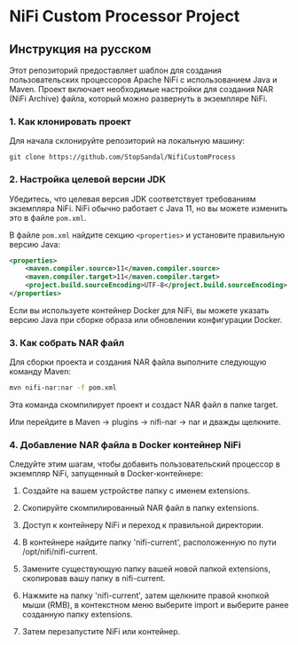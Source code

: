 # NiFi Custom Processor Project

## Инструкция на русском

Этот репозиторий предоставляет шаблон для создания пользовательских процессоров Apache NiFi с использованием Java и Maven. Проект включает необходимые настройки для создания NAR (NiFi Archive) файла, который можно развернуть в экземпляре NiFi.

### 1. Как клонировать проект

Для начала склонируйте репозиторий на локальную машину:

`git clone https://github.com/StopSandal/NifiCustomProcess`

### 2. Настройка целевой версии JDK

Убедитесь, что целевая версия JDK соответствует требованиям экземпляра NiFi. NiFi обычно работает с Java 11, но вы можете изменить это в файле `pom.xml`.

В файле `pom.xml` найдите секцию `<properties>` и установите правильную версию Java:

```xml
<properties>
    <maven.compiler.source>11</maven.compiler.source>
    <maven.compiler.target>11</maven.compiler.target>
    <project.build.sourceEncoding>UTF-8</project.build.sourceEncoding>
</properties>
```

Если вы используете контейнер Docker для NiFi, вы можете указать версию Java при сборке образа или обновлении конфигурации Docker.

### 3. Как собрать NAR файл
Для сборки проекта и создания NAR файла выполните следующую команду Maven:

```bash
mvn nifi-nar:nar -f pom.xml
```

Эта команда скомпилирует проект и создаст NAR файл в папке target.

Или перейдите в Maven -> plugins -> nifi-nar -> nar и дважды щелкните.

### 4. Добавление NAR файла в Docker контейнер NiFi
Следуйте этим шагам, чтобы добавить пользовательский процессор в экземпляр NiFi, запущенный в Docker-контейнере:

1. Создайте на вашем устройстве папку с именем extensions.

2. Скопируйте скомпилированный NAR файл в папку extensions.

3. Доступ к контейнеру NiFi и переход к правильной директории.

4. В контейнере найдите папку 'nifi-current', расположенную по пути /opt/nifi/nifi-current.

5. Замените существующую папку вашей новой папкой extensions, скопировав вашу папку в nifi-current.

6. Нажмите на папку 'nifi-current', затем щелкните правой кнопкой мыши (RMB), в контекстном меню выберите import и выберите ранее созданную папку extensions.

7. Затем перезапустите NiFi или контейнер.
